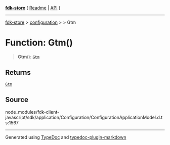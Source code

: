 [**fdk-store**](../../../README.md) ( [Readme](../../../README.md) \| [API](../../../API.md) )

---

[fdk-store](../../../API.md) > [configuration](../../README.md) > [<internal>](../README.md) > Gtm

# Function: Gtm()

> **Gtm**(): [`Gtm`](../type-aliases/type-alias.Gtm.md)

## Returns

[`Gtm`](../type-aliases/type-alias.Gtm.md)

## Source

node_modules/fdk-client-javascript/sdk/application/Configuration/ConfigurationApplicationModel.d.ts:1567

---

Generated using [TypeDoc](https://typedoc.org/) and [typedoc-plugin-markdown](https://www.npmjs.com/package/typedoc-plugin-markdown)
